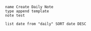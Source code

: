 ```button
name Create Daily Note
type append template
note test
```
```dataview
list date from "daily" SORT date DESC
```